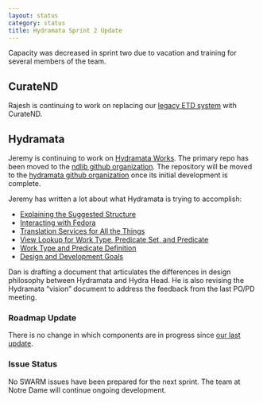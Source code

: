```yaml
---
layout: status
category: status
title: Hydramata Sprint 2 Update
---
```

Capacity was decreased in sprint two due to vacation and training for several members of the team.

## CurateND

Rajesh is continuing to work on replacing our [legacy ETD system][legacy] with CurateND.

## Hydramata

Jeremy is continuing to work on [Hydramata Works][hydramata-works].
The primary repo has been moved to the [ndlib github organization][ndlib].
The repository will be moved to the [hydramata github organization][hydramata] once its initial development is complete.

Jeremy has written a lot about what Hydramata is trying to accomplish:

- [Explaining the Suggested Structure][1]
- [Interacting with Fedora][2]
- [Translation Services for All the Things][3]
- [View Lookup for Work Type, Predicate Set, and Predicate][4]
- [Work Type and Predicate Definition][5]
- [Design and Development Goals][6]

Dan is drafting a document that articulates the differences in design philosophy between Hydramata and Hydra Head.
He is also revising the Hydramata “vision” document to address the feedback from the last PO/PD meeting.

### Roadmap Update

There is no change in which components are in progress since [our last update][roadmap].

### Issue Status

No SWARM issues have been prepared for the next sprint. The team at Notre Dame will continue ongoing development.

[legacy]: http://etd.nd.edu
[hydramata]: https://github.com/hydramata
[ndlib]: https://github.com/ndlib
[hydramata-works]: https://github.com/ndlib/hydramata-works
[works-blog]: http://ndlib.github.io/hydramata-works/
[roadmap]: /status/Hydramata-Sprint-1/#roadmap-update
[1]: http://ndlib.github.io/hydramata-works/demos/explaining-the-suggested-structure/
[2]: http://ndlib.github.io/hydramata-works/demos/interacting-with-fedora/
[3]: http://ndlib.github.io/hydramata-works/demos/translation-services-for-all-the-things/
[4]: http://ndlib.github.io/hydramata-works/demos/view-lookup-for-work-type-predicate-set-and-predicate/
[5]: http://ndlib.github.io/hydramata-works/demos/work-type-and-predicate-definition/
[6]: http://ndlib.github.io/hydramata-works/demos/design-and-development-goals/
